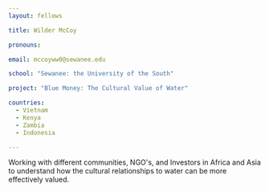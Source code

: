 ```yaml
---
layout: fellows

title: Wilder McCoy

pronouns: 

email: mccoyww0@sewanee.edu

school: "Sewanee: the University of the South"

project: "Blue Money: The Cultural Value of Water"

countries:
  - Vietnam
  - Kenya
  - Zambia
  - Indonesia

---
```


Working with different communities, NGO's, and Investors in Africa and Asia to understand how the cultural relationships to water can be more effectively valued.
